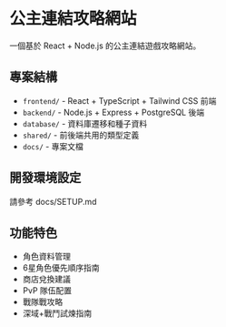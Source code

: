 # 公主連結攻略網站

一個基於 React + Node.js 的公主連結遊戲攻略網站。

## 專案結構

- `frontend/` - React + TypeScript + Tailwind CSS 前端
- `backend/` - Node.js + Express + PostgreSQL 後端
- `database/` - 資料庫遷移和種子資料
- `shared/` - 前後端共用的類型定義
- `docs/` - 專案文檔

## 開發環境設定

請參考 docs/SETUP.md

## 功能特色

- 角色資料管理
- 6星角色優先順序指南
- 商店兌換建議
- PvP 隊伍配置
- 戰隊戰攻略
- 深域+戰鬥試煉指南

